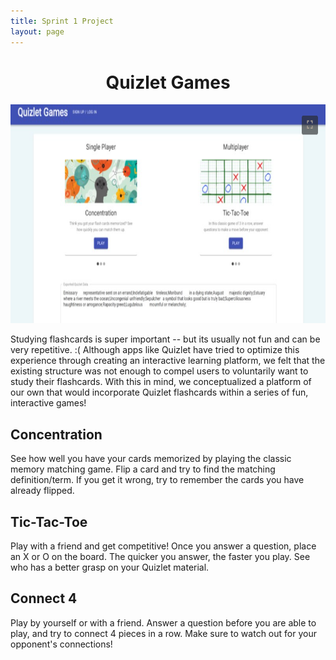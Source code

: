 ```yaml
---
title: Sprint 1 Project
layout: page
---
```


<h1 align="center">Quizlet Games</h1>

<p align="center">
  <img src="assets/img/Sprint1.PNG" width="550" height="350"/>
</p>

<p>
    Studying flashcards is super important -- but its usually not fun and can be very repetitive. :( Although apps like Quizlet have tried to optimize this experience through creating an interactive learning platform, we felt that the existing structure was not enough to compel users to voluntarily want to study their flashcards. With this in mind, we conceptualized a platform of our own that would incorporate Quizlet flashcards within a series of fun, interactive games! </p>

## Concentration

See how well you have your cards memorized by playing the classic memory matching game. Flip a card and try to find the matching definition/term. If you get it wrong, try to remember the cards you have already flipped.

## Tic-Tac-Toe

Play with a friend and get competitive! Once you answer a question, place an X or O on the board. The quicker you answer, the faster you play. See who has a better grasp on your Quizlet material.

## Connect 4

Play by yourself or with a friend. Answer a question before you are able to play, and try to connect 4 pieces in a row. Make sure to watch out for your opponent's connections!
